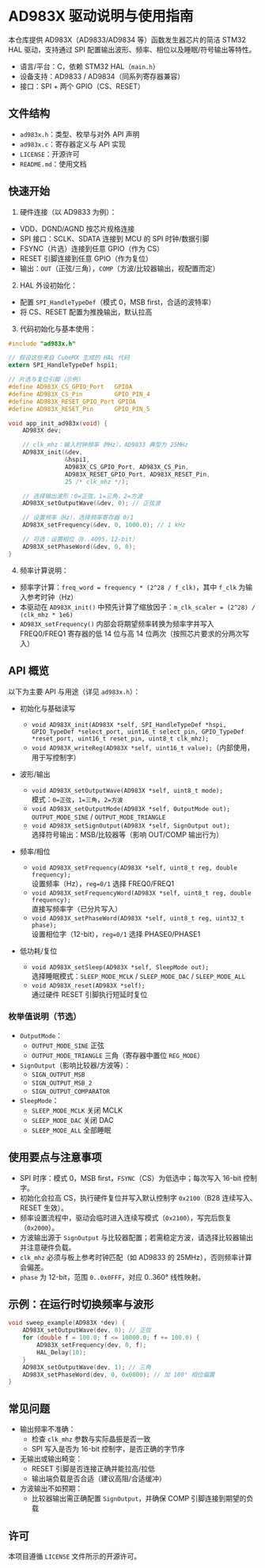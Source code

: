 # AD983X 驱动说明与使用指南

本仓库提供 AD983X（AD9833/AD9834 等）函数发生器芯片的简洁 STM32 HAL 驱动，支持通过 SPI 配置输出波形、频率、相位以及睡眠/符号输出等特性。

- 语言/平台：C，依赖 STM32 HAL（`main.h`）
- 设备支持：AD9833 / AD9834（同系列寄存器兼容）
- 接口：SPI + 两个 GPIO（CS、RESET）

## 文件结构

- `ad983x.h`：类型、枚举与对外 API 声明
- `ad983x.c`：寄存器定义与 API 实现
- `LICENSE`：开源许可
- `README.md`：使用文档

## 快速开始

1) 硬件连接（以 AD9833 为例）：
- VDD、DGND/AGND 按芯片规格连接
- SPI 接口：SCLK、SDATA 连接到 MCU 的 SPI 时钟/数据引脚
- FSYNC（片选）连接到任意 GPIO（作为 CS）
- RESET 引脚连接到任意 GPIO（作为复位）
- 输出：`OUT`（正弦/三角），`COMP`（方波/比较器输出，视配置而定）

2) HAL 外设初始化：
- 配置 `SPI_HandleTypeDef`（模式 0，MSB first，合适的波特率）
- 将 CS、RESET 配置为推挽输出，默认拉高

3) 代码初始化与基本使用：

```c
#include "ad983x.h"

// 假设这些来自 CubeMX 生成的 HAL 代码
extern SPI_HandleTypeDef hspi1;

// 片选与复位引脚（示例）
#define AD983X_CS_GPIO_Port   GPIOA
#define AD983X_CS_Pin         GPIO_PIN_4
#define AD983X_RESET_GPIO_Port GPIOA
#define AD983X_RESET_Pin      GPIO_PIN_5

void app_init_ad983x(void) {
    AD983X dev;

    // clk_mhz：输入时钟频率（MHz），AD9833 典型为 25MHz
    AD983X_init(&dev,
                &hspi1,
                AD983X_CS_GPIO_Port, AD983X_CS_Pin,
                AD983X_RESET_GPIO_Port, AD983X_RESET_Pin,
                25 /* clk_mhz */);

    // 选择输出波形：0=正弦，1=三角，2=方波
    AD983X_setOutputWave(&dev, 0); // 正弦波

    // 设置频率（Hz），选择频率寄存器 0/1
    AD983X_setFrequency(&dev, 0, 1000.0); // 1 kHz

    // 可选：设置相位（0..4095，12-bit）
    AD983X_setPhaseWord(&dev, 0, 0);
}
```

4) 频率计算说明：
- 频率字计算：`freq_word = frequency * (2^28 / f_clk)`，其中 `f_clk` 为输入参考时钟（Hz）
- 本驱动在 `AD983X_init()` 中预先计算了缩放因子：`m_clk_scaler = (2^28) / (clk_mhz * 1e6)`
- `AD983X_setFrequency()` 内部会将期望频率转换为频率字并写入 FREQ0/FREQ1 寄存器的低 14 位与高 14 位两次（按照芯片要求的分两次写入）

## API 概览

以下为主要 API 与用途（详见 `ad983x.h`）：

- 初始化与基础读写
  - `void AD983X_init(AD983X *self, SPI_HandleTypeDef *hspi, GPIO_TypeDef *select_port, uint16_t select_pin, GPIO_TypeDef *reset_port, uint16_t reset_pin, uint8_t clk_mhz);`
  - `void AD983X_writeReg(AD983X *self, uint16_t value);`（内部使用，用于写控制字）

- 波形/输出
  - `void AD983X_setOutputWave(AD983X *self, uint8_t mode);`  
    模式：`0=正弦`，`1=三角`，`2=方波`
  - `void AD983X_setOutputMode(AD983X *self, OutputMode out);`  
    `OUTPUT_MODE_SINE` / `OUTPUT_MODE_TRIANGLE`
  - `void AD983X_setSignOutput(AD983X *self, SignOutput out);`  
    选择符号输出：MSB/比较器等（影响 OUT/COMP 输出行为）

- 频率/相位
  - `void AD983X_setFrequency(AD983X *self, uint8_t reg, double frequency);`  
    设置频率（Hz），`reg=0/1` 选择 FREQ0/FREQ1
  - `void AD983X_setFrequencyWord(AD983X *self, uint8_t reg, double frequency);`  
    直接写频率字（已分片写入）
  - `void AD983X_setPhaseWord(AD983X *self, uint8_t reg, uint32_t phase);`  
    设置相位字（12-bit），`reg=0/1` 选择 PHASE0/PHASE1

- 低功耗/复位
  - `void AD983X_setSleep(AD983X *self, SleepMode out);`  
    选择睡眠模式：`SLEEP_MODE_MCLK` / `SLEEP_MODE_DAC` / `SLEEP_MODE_ALL`
  - `void AD983X_reset(AD983X *self);`  
    通过硬件 RESET 引脚执行短延时复位

### 枚举值说明（节选）

- `OutputMode`：
  - `OUTPUT_MODE_SINE` 正弦
  - `OUTPUT_MODE_TRIANGLE` 三角（寄存器中置位 `REG_MODE`）
- `SignOutput`（影响比较器/方波等）：
  - `SIGN_OUTPUT_MSB`
  - `SIGN_OUTPUT_MSB_2`
  - `SIGN_OUTPUT_COMPARATOR`
- `SleepMode`：
  - `SLEEP_MODE_MCLK` 关闭 MCLK
  - `SLEEP_MODE_DAC` 关闭 DAC
  - `SLEEP_MODE_ALL` 全部睡眠

## 使用要点与注意事项

- SPI 时序：模式 0，MSB first，`FSYNC`（CS）为低选中；每次写入 16-bit 控制字。
- 初始化会拉高 CS，执行硬件复位并写入默认控制字 `0x2100`（B28 连续写入、RESET 生效）。
- 频率设置流程中，驱动会临时进入连续写模式（`0x2100`），写完后恢复（`0x2000`）。
- 方波输出源于 `SignOutput` 与比较器配置；若需稳定方波，请选择比较器输出并注意硬件负载。
- `clk_mhz` 必须与板上参考时钟匹配（如 AD9833 的 25MHz），否则频率计算会偏差。
- `phase` 为 12-bit，范围 `0..0x0FFF`，对应 0..360° 线性映射。

## 示例：在运行时切换频率与波形

```c
void sweep_example(AD983X *dev) {
    AD983X_setOutputWave(dev, 0); // 正弦
    for (double f = 100.0; f <= 10000.0; f += 100.0) {
        AD983X_setFrequency(dev, 0, f);
        HAL_Delay(10);
    }
    AD983X_setOutputWave(dev, 1); // 三角
    AD983X_setPhaseWord(dev, 0, 0x0800); // 加 180° 相位偏置
}
```

## 常见问题

- 输出频率不准确：
  - 检查 `clk_mhz` 参数与实际晶振是否一致
  - SPI 写入是否为 16-bit 控制字，是否正确的字节序
- 无输出或输出畸变：
  - RESET 引脚是否连接正确并能拉高/拉低
  - 输出端负载是否合适（建议高阻/合适缓冲）
- 方波输出不如预期：
  - 比较器输出需正确配置 `SignOutput`，并确保 COMP 引脚连接到期望的负载

## 许可

本项目遵循 `LICENSE` 文件所示的开源许可。